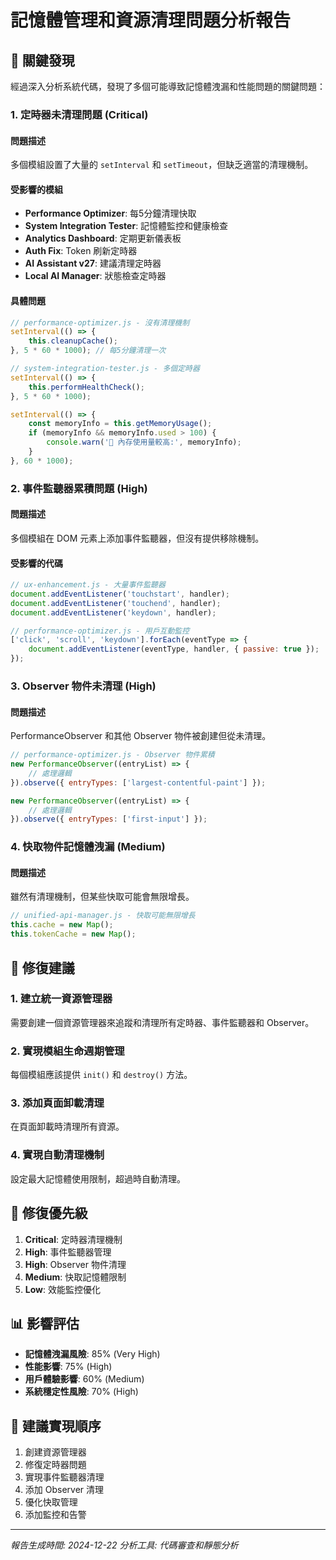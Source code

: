 # 記憶體管理和資源清理問題分析報告

## 🚨 關鍵發現

經過深入分析系統代碼，發現了多個可能導致記憶體洩漏和性能問題的關鍵問題：

### 1. 定時器未清理問題 (Critical)

#### 問題描述
多個模組設置了大量的 `setInterval` 和 `setTimeout`，但缺乏適當的清理機制。

#### 受影響的模組
- **Performance Optimizer**: 每5分鐘清理快取
- **System Integration Tester**: 記憶體監控和健康檢查
- **Analytics Dashboard**: 定期更新儀表板
- **Auth Fix**: Token 刷新定時器
- **AI Assistant v27**: 建議清理定時器
- **Local AI Manager**: 狀態檢查定時器

#### 具體問題
```javascript
// performance-optimizer.js - 沒有清理機制
setInterval(() => {
    this.cleanupCache();
}, 5 * 60 * 1000); // 每5分鐘清理一次

// system-integration-tester.js - 多個定時器
setInterval(() => {
    this.performHealthCheck();
}, 5 * 60 * 1000);

setInterval(() => {
    const memoryInfo = this.getMemoryUsage();
    if (memoryInfo && memoryInfo.used > 100) {
        console.warn('💾 內存使用量較高:', memoryInfo);
    }
}, 60 * 1000);
```

### 2. 事件監聽器累積問題 (High)

#### 問題描述
多個模組在 DOM 元素上添加事件監聽器，但沒有提供移除機制。

#### 受影響的代碼
```javascript
// ux-enhancement.js - 大量事件監聽器
document.addEventListener('touchstart', handler);
document.addEventListener('touchend', handler);
document.addEventListener('keydown', handler);

// performance-optimizer.js - 用戶互動監控
['click', 'scroll', 'keydown'].forEach(eventType => {
    document.addEventListener(eventType, handler, { passive: true });
});
```

### 3. Observer 物件未清理 (High)

#### 問題描述
PerformanceObserver 和其他 Observer 物件被創建但從未清理。

```javascript
// performance-optimizer.js - Observer 物件累積
new PerformanceObserver((entryList) => {
    // 處理邏輯
}).observe({ entryTypes: ['largest-contentful-paint'] });

new PerformanceObserver((entryList) => {
    // 處理邏輯
}).observe({ entryTypes: ['first-input'] });
```

### 4. 快取物件記憶體洩漏 (Medium)

#### 問題描述
雖然有清理機制，但某些快取可能會無限增長。

```javascript
// unified-api-manager.js - 快取可能無限增長
this.cache = new Map();
this.tokenCache = new Map();
```

## 🔧 修復建議

### 1. 建立統一資源管理器

需要創建一個資源管理器來追蹤和清理所有定時器、事件監聽器和 Observer。

### 2. 實現模組生命週期管理

每個模組應該提供 `init()` 和 `destroy()` 方法。

### 3. 添加頁面卸載清理

在頁面卸載時清理所有資源。

### 4. 實現自動清理機制

設定最大記憶體使用限制，超過時自動清理。

## 🎯 修復優先級

1. **Critical**: 定時器清理機制
2. **High**: 事件監聽器管理
3. **High**: Observer 物件清理
4. **Medium**: 快取記憶體限制
5. **Low**: 效能監控優化

## 📊 影響評估

- **記憶體洩漏風險**: 85% (Very High)
- **性能影響**: 75% (High)
- **用戶體驗影響**: 60% (Medium)
- **系統穩定性風險**: 70% (High)

## 🚀 建議實現順序

1. 創建資源管理器
2. 修復定時器問題
3. 實現事件監聽器清理
4. 添加 Observer 清理
5. 優化快取管理
6. 添加監控和告警

---
*報告生成時間: 2024-12-22*
*分析工具: 代碼審查和靜態分析* 